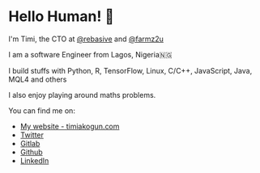 # Hello Human! 🖖

I'm Timi, the CTO at [@rebasive](https://twitter.com/rebasive) and [@farmz2u](https://twitter.com/farmz2u)

I am a software Engineer from Lagos, Nigeria🇳🇬

I build stuffs with Python, R, TensorFlow, Linux, C/C++, JavaScript, Java, MQL4 and others

I also enjoy playing around maths problems.

You can find me on:
* [My website - timiakogun.com](https://timiakogun.com/)
* [Twitter](https://twitter.com/timiakogun)
* [Gitlab](https://gitlab.com/functionoffunction)
* [Github](https://gitlab.com/functionoffunction)
* [LinkedIn](https://linkedin.com/in/akoguntimi)
